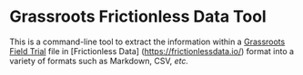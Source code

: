# Grassroots Frictionless Data Tool

This is a command-line tool to extract the information within a [Grassroots Field Trial](https://grassroots.tools/public/dynamic/fieldtrial_dynamic.html?type=AllFieldTrials) file in [Frictionless  Data] (https://frictionlessdata.io/) format into a variety of formats such as Markdown, CSV, *etc.*
